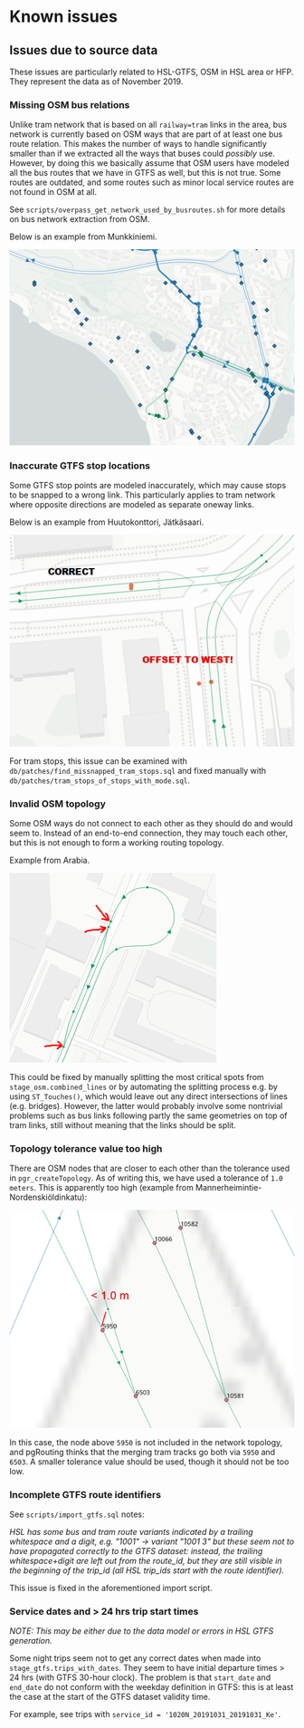 # Known issues

## Issues due to source data

These issues are particularly related to HSL-GTFS, OSM in HSL area or HFP.
They represent the data as of November 2019.

### Missing OSM bus relations

Unlike tram network that is based on all `railway=tram` links in the area, bus network is currently based on OSM ways that are part of at least one bus route relation.
This makes the number of ways to handle significantly smaller than if we extracted all the ways that buses could *possibly* use.
However, by doing this we basically assume that OSM users have modeled all the bus routes that we have in GTFS as well, but this is not true.
Some routes are outdated, and some routes such as minor local service routes are not found in OSM at all.

See `scripts/overpass_get_network_used_by_busroutes.sh` for more details on bus network extraction from OSM.

Below is an example from Munkkiniemi.

![Example of an area with clear GTFS stops but no bus links.](img/missing_osm_bus_relations_example.png)

### Inaccurate GTFS stop locations

Some GTFS stop points are modeled inaccurately, which may cause stops to be snapped to a wrong link.
This particularly applies to tram network where opposite directions are modeled as separate oneway links.

Below is an example from Huutokonttori, Jätkäsaari.

![Example of stop points that will snap to wrong links.](img/inaccurate_gtfs_stop_locations_example.png)

For tram stops, this issue can be examined with `db/patches/find_missnapped_tram_stops.sql` and fixed manually with `db/patches/tram_stops_of_stops_with_mode.sql`.

### Invalid OSM topology

Some OSM ways do not connect to each other as they should do and would seem to.
Instead of an end-to-end connection, they may touch each other, but this is not enough to form a working routing topology.

Example from Arabia.

![Example of OSM ways without proper end-to-end connection.](img/invalid_osm_topology_example.png)

This could be fixed by manually splitting the most critical spots from `stage_osm.combined_lines` or by automating the splitting process e.g. by using `ST_Touches()`, which would leave out any direct intersections of lines (e.g. bridges).
However, the latter would probably involve some nontrivial problems such as bus links following partly the same geometries on top of tram links, still without meaning that the links should be split.

### Topology tolerance value too high

There are OSM nodes that are closer to each other than the tolerance used in `pgr_createTopology`.
As of writing this, we have used a tolerance of `1.0 meters`.
This is apparently too high (example from Mannerheimintie-Nordenskiöldinkatu):

![Example of tolerance value too high.](img/raw_vertices_below_tolerance.png)

In this case, the node above `5950` is not included in the network topology, and pgRouting thinks that the merging tram tracks go both via `5950` and `6503`.
A smaller tolerance value should be used, though it should not be too low.

### Incomplete GTFS route identifiers

See `scripts/import_gtfs.sql` notes:

*HSL has some bus and tram route variants indicated by a trailing whitespace and a digit, e.g. "1001" -> variant "1001 3" but these seem not to have propagated correctly to the GTFS dataset:
instead, the trailing whitespace+digit are left out from the route_id, but they are still visible in the beginning of the trip_id (all HSL trip_ids start with the route identifier).*

This issue is fixed in the aforementioned import script.

### Service dates and > 24 hrs trip start times

*NOTE: This may be either due to the data model or errors in HSL GTFS generation.*

Some night trips seem not to get any correct dates when made into `stage_gtfs.trips_with_dates`.
They seem to have initial departure times > 24 hrs (with GTFS 30-hour clock).
The problem is that `start_date` and `end_date` do not conform with the weekday definition in GTFS:
this is at least the case at the start of the GTFS dataset validity time.

For example, see trips with `service_id = '1020N_20191031_20191031_Ke'`.
